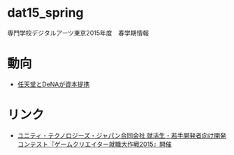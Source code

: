 # dat15_spring
専門学校デジタルアーツ東京2015年度　春学期情報

# 動向
- [任天堂とDeNAが資本提携](http://www.itmedia.co.jp/news/articles/1503/17/news099.html)

# リンク
- [ユニティ・テクノロジーズ・ジャパン合同会社 就活生・若手開発者向け開発コンテスト『ゲームクリエイター就職大作戦2015』開催](http://japan.unity3d.com/blog/press/20150323)

